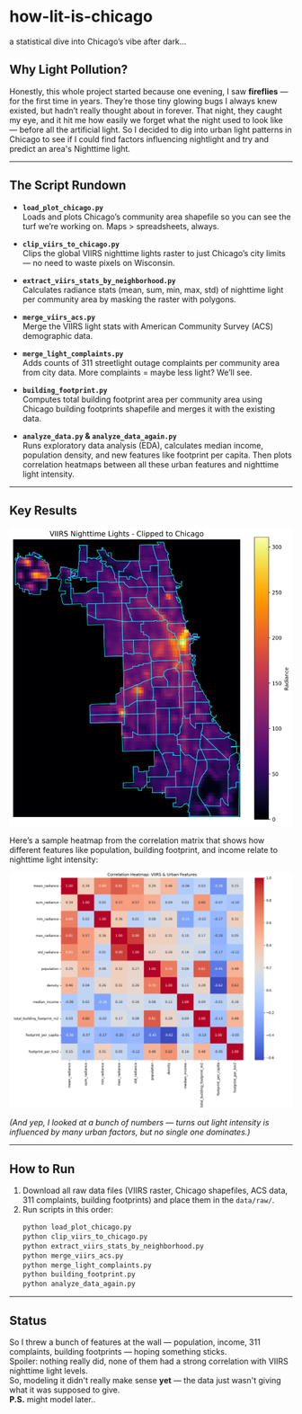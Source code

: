 # how-lit-is-chicago
a statistical dive into Chicago’s vibe after dark...

## Why Light Pollution?

Honestly, this whole project started because one evening, I saw **fireflies** — for the first time in years.
They’re those tiny glowing bugs I always knew existed, but hadn’t really thought about in forever. That night, they caught my eye, and it hit me how easily we forget what the night used to look like — before all the artificial light. So I decided to dig into urban light patterns in Chicago to see if I could find factors influencing nightlight and try and predict an area's Nighttime light.

---

## The Script Rundown

- **`load_plot_chicago.py`**  
  Loads and plots Chicago’s community area shapefile so you can see the turf we’re working on. Maps > spreadsheets, always.

- **`clip_viirs_to_chicago.py`**  
  Clips the global VIIRS nighttime lights raster to just Chicago’s city limits — no need to waste pixels on Wisconsin.

- **`extract_viirs_stats_by_neighborhood.py`**  
  Calculates radiance stats (mean, sum, min, max, std) of nighttime light per community area by masking the raster with polygons.

- **`merge_viirs_acs.py`**  
  Merge the VIIRS light stats with American Community Survey (ACS) demographic data.

- **`merge_light_complaints.py`**  
  Adds counts of 311 streetlight outage complaints per community area from city data. More complaints = maybe less light? We’ll see.

- **`building_footprint.py`**  
  Computes total building footprint area per community area using Chicago building footprints shapefile and merges it with the existing data.

- **`analyze_data.py` & `analyze_data_again.py`**  
  Runs exploratory data analysis (EDA), calculates median income, population density, and new features like footprint per capita. Then plots correlation heatmaps between all these urban features and nighttime light intensity.

---

## Key Results

![VIIRS Nighttime Lights - Chicago](figures/viirs_chicago_overlay.png)

Here’s a sample heatmap from the correlation matrix that shows how different features like population, building footprint, and income relate to nighttime light intensity:

![Correlation Heatmap: VIIRS & Urban Features](figures/correlation_matrix_with_buildings.png)

*(And yep, I looked at a bunch of numbers — turns out light intensity is influenced by many urban factors, but no single one dominates.)*

---

## How to Run

1. Download all raw data files (VIIRS raster, Chicago shapefiles, ACS data, 311 complaints, building footprints) and place them in the `data/raw/`.
2. Run scripts in this order:  
   ```bash
   python load_plot_chicago.py
   python clip_viirs_to_chicago.py
   python extract_viirs_stats_by_neighborhood.py
   python merge_viirs_acs.py
   python merge_light_complaints.py
   python building_footprint.py
   python analyze_data_again.py

---

## Status

So I threw a bunch of features at the wall — population, income, 311 complaints, building footprints — hoping something sticks.<br>
Spoiler: nothing really did, none of them had a strong correlation with VIIRS nighttime light levels.<br>
So, modeling it didn't really make sense **yet** — the data just wasn't giving what it was supposed to give.<br>
**P.S.** might model later..
